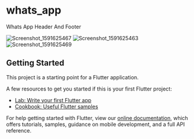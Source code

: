 # whats_app
Whats App Header And Footer 

![Screenshot_1591625467](https://user-images.githubusercontent.com/57314430/84040752-75970a00-a9bc-11ea-8c08-bb2e84d036e7.png)
![Screenshot_1591625463](https://user-images.githubusercontent.com/57314430/84040767-792a9100-a9bc-11ea-9256-66d77c8fd1fb.png)
![Screenshot_1591625469](https://user-images.githubusercontent.com/57314430/84040774-7b8ceb00-a9bc-11ea-8f80-8e3b9851410c.png)

## Getting Started

This project is a starting point for a Flutter application.

A few resources to get you started if this is your first Flutter project:

- [Lab: Write your first Flutter app](https://flutter.dev/docs/get-started/codelab)
- [Cookbook: Useful Flutter samples](https://flutter.dev/docs/cookbook)

For help getting started with Flutter, view our
[online documentation](https://flutter.dev/docs), which offers tutorials,
samples, guidance on mobile development, and a full API reference.
